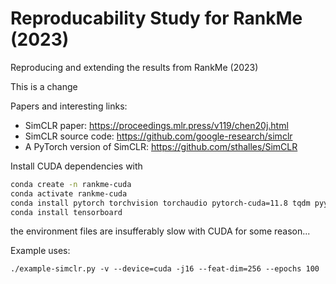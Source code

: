 # Reproducability Study for RankMe (2023)
Reproducing and extending the results from RankMe (2023)


This is a change

Papers and interesting links:

* SimCLR paper: https://proceedings.mlr.press/v119/chen20j.html
* SimCLR source code: https://github.com/google-research/simclr
* A PyTorch version of SimCLR: https://github.com/sthalles/SimCLR


Install CUDA dependencies with
```sh
conda create -n rankme-cuda
conda activate rankme-cuda
conda install pytorch torchvision torchaudio pytorch-cuda=11.8 tqdm pyyaml -c pytorch -c nvidia
conda install tensorboard
```
the environment files are insufferably slow with CUDA for some reason...


Example uses:
```
./example-simclr.py -v --device=cuda -j16 --feat-dim=256 --epochs 100
```

